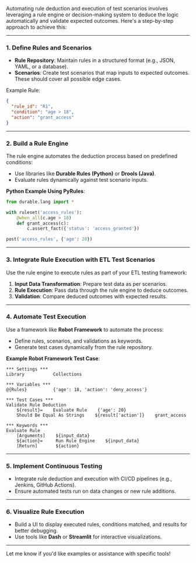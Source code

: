 Automating rule deduction and execution of test scenarios involves leveraging a rule engine or decision-making system to deduce the logic automatically and validate expected outcomes. Here's a step-by-step approach to achieve this:

---

### **1. Define Rules and Scenarios**
- **Rule Repository**: Maintain rules in a structured format (e.g., JSON, YAML, or a database).
- **Scenarios**: Create test scenarios that map inputs to expected outcomes. These should cover all possible edge cases.

Example Rule:
```json
{
  "rule_id": "R1",
  "condition": "age > 18",
  "action": "grant_access"
}
```

---

### **2. Build a Rule Engine**
The rule engine automates the deduction process based on predefined conditions:
- Use libraries like **Durable Rules (Python)** or **Drools (Java)**.
- Evaluate rules dynamically against test scenario inputs.

**Python Example Using PyRules**:
```python
from durable.lang import *

with ruleset('access_rules'):
    @when_all(c.age > 18)
    def grant_access(c):
        c.assert_fact({'status': 'access_granted'})

post('access_rules', {'age': 20})
```

---

### **3. Integrate Rule Execution with ETL Test Scenarios**
Use the rule engine to execute rules as part of your ETL testing framework:
1. **Input Data Transformation**: Prepare test data as per scenarios.
2. **Rule Execution**: Pass data through the rule engine to deduce outcomes.
3. **Validation**: Compare deduced outcomes with expected results.

---

### **4. Automate Test Execution**
Use a framework like **Robot Framework** to automate the process:
- Define rules, scenarios, and validations as keywords.
- Generate test cases dynamically from the rule repository.

**Example Robot Framework Test Case**:
```robot
*** Settings ***
Library           Collections

*** Variables ***
@{Rules}          {'age': 18, 'action': 'deny_access'}

*** Test Cases ***
Validate Rule Deduction
    ${result}=    Evaluate Rule    {'age': 20}
    Should Be Equal As Strings    ${result['action']}    grant_access

*** Keywords ***
Evaluate Rule
    [Arguments]    ${input_data}
    ${action}=     Run Rule Engine    ${input_data}
    [Return]       ${action}
```

---

### **5. Implement Continuous Testing**
- Integrate rule deduction and execution with CI/CD pipelines (e.g., Jenkins, GitHub Actions).
- Ensure automated tests run on data changes or new rule additions.

---

### **6. Visualize Rule Execution**
- Build a UI to display executed rules, conditions matched, and results for better debugging.
- Use tools like **Dash** or **Streamlit** for interactive visualizations.

---

Let me know if you'd like examples or assistance with specific tools!
